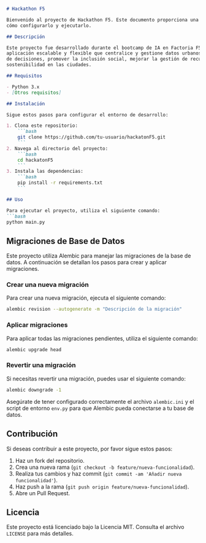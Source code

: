```markdown
# Hackathon F5

Bienvenido al proyecto de Hackathon F5. Este documento proporciona una visión general del proyecto, incluyendo
cómo configurarlo y ejecutarlo.

## Descripción

Este proyecto fue desarrollado durante el bootcamp de IA en Factoria F5. El objetivo del proyecto es crear una
aplicación escalable y flexible que centralice y gestione datos urbanos en tiempo real para facilitar la toma
de decisiones, promover la inclusión social, mejorar la gestión de recursos, y fomentar la resiliencia y
sostenibilidad en las ciudades.

## Requisitos

- Python 3.x
- [Otros requisitos]

## Instalación

Sigue estos pasos para configurar el entorno de desarrollo:

1. Clona este repositorio:
    ```bash
    git clone https://github.com/tu-usuario/hackatonF5.git
    ```
2. Navega al directorio del proyecto:
    ```bash
    cd hackatonF5
    ```
3. Instala las dependencias:
    ```bash
    pip install -r requirements.txt
    ```

## Uso

Para ejecutar el proyecto, utiliza el siguiente comando:
```bash
python main.py
```

## Migraciones de Base de Datos

Este proyecto utiliza Alembic para manejar las migraciones de la base de datos. A continuación se detallan los pasos para crear y aplicar migraciones.

### Crear una nueva migración

Para crear una nueva migración, ejecuta el siguiente comando:
```bash
alembic revision --autogenerate -m "Descripción de la migración"
```

### Aplicar migraciones

Para aplicar todas las migraciones pendientes, utiliza el siguiente comando:
```bash
alembic upgrade head
```

### Revertir una migración

Si necesitas revertir una migración, puedes usar el siguiente comando:
```bash
alembic downgrade -1
```

Asegúrate de tener configurado correctamente el archivo `alembic.ini` y el script de entorno `env.py` para que Alembic pueda conectarse a tu base de datos.

## Contribución

Si deseas contribuir a este proyecto, por favor sigue estos pasos:

1. Haz un fork del repositorio.
2. Crea una nueva rama (`git checkout -b feature/nueva-funcionalidad`).
3. Realiza tus cambios y haz commit (`git commit -am 'Añadir nueva funcionalidad'`).
4. Haz push a la rama (`git push origin feature/nueva-funcionalidad`).
5. Abre un Pull Request.

## Licencia

Este proyecto está licenciado bajo la Licencia MIT. Consulta el archivo `LICENSE` para más detalles.
```
